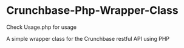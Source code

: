 Crunchbase-Php-Wrapper-Class
============================

Check Usage.php for usage

A simple wrapper class for the Crunchbase restful API using PHP
